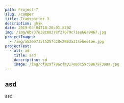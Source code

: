 ```yaml
---
path: Project-7
slug: /camper
title: Transporter 3
description: ghjk
date: 2019-03-04T18:20:01.870Z
img: /img/6b737838c08278f27679c71ee68a9467.jpg
projectImages:
  - /img/a5200735f5257c28e2863a318ebee1ae.jpg
projectTest:
  - alt: ad
    title: asd
    description: sd
    image: /img/cf929f786cfa317e0dc59c606797389a.jpg
---
```

## asd

asd

